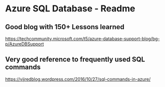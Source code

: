 
# Azure SQL Database - Readme


## Good blog with 150+ Lessons learned 
https://techcommunity.microsoft.com/t5/azure-database-support-blog/bg-p/AzureDBSupport

## Very good reference to frequently used SQL commands 
https://vijredblog.wordpress.com/2016/10/27/sql-commands-in-azure/
